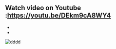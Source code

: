 
Watch video on Youtube :https://youtu.be/DEkm9cA8WY4
-
-
-
![dddd](https://user-images.githubusercontent.com/78899995/175322237-20da54fa-42f8-43e9-9cb0-850f011353a3.jpg)
